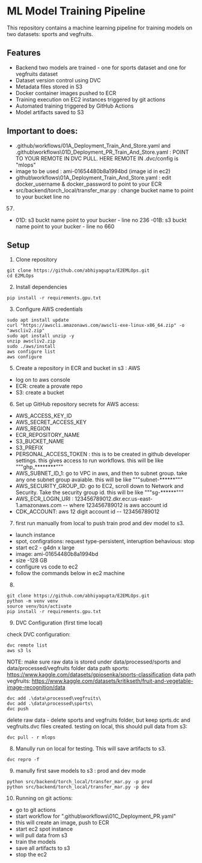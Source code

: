 # ML Model Training Pipeline
This repository contains a machine learning pipeline for training models on two datasets: sports and vegfruits. 

## Features

- Backend two models are trained - one for sports dataset and one for vegfruits dataset
- Dataset version control using DVC
- Metadata files stored in S3
- Docker container images pushed to ECR
- Training execution on EC2 instances triggered by git actions
- Automated training triggered by GitHub Actions
- Model artifacts saved to S3 

## Important to does:
- .github/workflows/01A_Deployment_Train_And_Store.yaml and .github\workflows\01D_Deployment_PR_Train_And_Store.yaml  :  POINT TO YOUR REMOTE IN DVC PULL. HERE REMOTE IN .dvc/config is "mlops"
- image to be used : ami-01654480b8a1994bd  (image id in ec2) 
- github\workflows\01A_Deployment_Train_And_Store.yaml : edit docker_username &   docker_password to point to your ECR
- src/backend/torch_local/transfer_mar.py : change bucket name to point to your bucket line no 
57.
- 01D: s3 buckt name point to your bucker - line no 236 
-01B: s3 buckt name point to your bucker - line no 660
## Setup

1. Clone repository 
``` 
git clone https://github.com/abhiyagupta/E2EMLOps.git 
cd E2MLOps
```

2. Install dependencies
```
pip install -r requirements.gpu.txt
```

3. Configure AWS credentials
```
sudo apt install update
curl "https://awscli.amazonaws.com/awscli-exe-linux-x86_64.zip" -o "awscliv2.zip"
sudo apt install unzip -y
unzip awscliv2.zip
sudo ./aws/install
aws configure list
aws configure
```

5. Create a repository in ECR and bucket in s3 : AWS

- log on to aws console
- ECR: create a provate repo
- S3: create a bucket

6. Set up GitHub repository secrets for AWS access:

- AWS_ACCESS_KEY_ID
- AWS_SECRET_ACCESS_KEY
- AWS_REGION
- ECR_REPOSITORY_NAME
- S3_BUCKET_NAME
- S3_PREFIX
- PERSONAL_ACCESS_TOKEN : this is to be created in github developer settings. this gives access to run workflows. this will be like """ghp_********"""
- AWS_SUBNET_ID_1: go to VPC in aws, and then to subnet group. take any one subnet group avaiable. this will be like """subnet-******"""
- AWS_SECURITY_GROUP_ID: go to EC2, scroll down to Network and Security. Take the security group id. this will be like """sg-******"""
- AWS_ECR_LOGIN_URI : 123456789012.dkr.ecr.us-east-1.amazonaws.com  -- where 123456789012 is aws account id
- CDK_ACCOUNT: aws 12 digit account id -- 123456789012 

7. first run manually from local to push train prod and dev model to s3.
- launch instance
- spot, configrations: request type-persistent, interuption behavious: stop
- start ec2 - g4dn x large
- image: ami-01654480b8a1994bd
- size -128 GB
- configure vs code to ec2
- follow the commands below in ec2 machine

8. 
```
git clone https://github.com/abhiyagupta/E2EMLOps.git
python -m venv venv
source venv/bin/activate
pip install -r requirements.gpu.txt 
```


9.  DVC Configuration (first time local)

check DVC configuration:
```
dvc remote list 
aws s3 ls
```
NOTE: make sure raw data is stored under data/processed/sports and data/processed/vegfruits folder
data path sports: https://www.kaggle.com/datasets/gpiosenka/sports-classification
data path vegfruits: https://www.kaggle.com/datasets/kritikseth/fruit-and-vegetable-image-recognition/data

```
dvc add .\data\processed\vegfruits\
dvc add .\data\processed\sports\
dvc push
```
delete raw data - delete sports and vegfruits folder, but keep sprts.dc and vegfruits.dvc files created.
testing on local, this should pull data from s3: 
```
dvc pull - r mlops  
```

8. Manully run on local for testing. This will save artifacts to s3. 
```
dvc repro -f
```

9. manully first save models to s3 : prod and dev mode
```
python src/backend/torch_local/transfer_mar.py -p prod
python src/backend/torch_local/transfer_mar.py -p dev
```

10. Running on git actions:
- go to git actions
- start workflow for ".github\workflows\01C_Deployment_PR.yaml"
- this will create an image, push to ECR
- start ec2 spot instance
- will pull data from s3
- train the models
- save all artifacts to s3
- stop the ec2 

